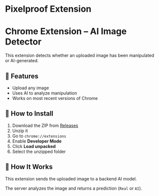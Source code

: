 # Pixelproof Extension

# Chrome Extension – AI Image Detector

This extension detects whether an uploaded image has been manipulated or AI-generated.

## 🧪 Features
- Upload any image
- Uses AI to analyze manipulation
- Works on most recent versions of Chrome

## 🚀 How to Install

1. Download the ZIP from [Releases](https://github.com/LeenSharab/Pixelproof)
2. Unzip it
3. Go to `chrome://extensions`
4. Enable **Developer Mode**
5. Click **Load unpacked**
6. Select the unzipped folder

## 🧠 How It Works

This extension sends the uploaded image to a backend AI model.

The server analyzes the image and returns a prediction (`Real` or `AI`).
